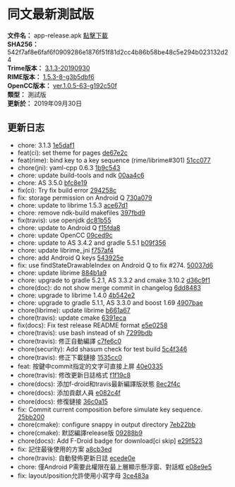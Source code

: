 # 同文最新測試版  
**文件名：** app-release.apk [點擊下載](release/app-release.apk)  
**SHA256：** 542f7af8e6faf6f0909286e1876f51f81d2cc4b86b58be48c5e294b023132d24  
**Trime版本：** [3.1.3-20190930](https://github.com/osfans/trime/commits/1e5daf1b08690422190a8b21de18506ad9d72305)  
**RIME版本：** [1.5.3-8-g3b5dbf6](https://github.com/rime/librime/commits/3b5dbf61527cc128d482c4726017d1516d59c3d4)  
**OpenCC版本：** [ver.1.0.5-63-g192c50f](https://github.com/BYVoid/OpenCC/commits/192c50f30f6cf3abf0512f1ae84f4d7c0cbb3e51)  
**類型：** 測試版  
**更新於：** 2019年09月30日  

## 更新日志
* chore: 3.1.3 [1e5daf1](https://github.com/osfans/trime/commit/1e5daf1b08690422190a8b21de18506ad9d72305)
* feat(ci): set theme for pages [de67e2c](https://github.com/osfans/trime/commit/de67e2cbd7ea63f1406e8f00783f0be5165c2762)
* feat(rime): bind key to a key sequence (rime/librime#301) [51cc077](https://github.com/osfans/trime/commit/51cc077eb1449da96f81e7ba804b473c34fc837b)
* chore(jni): yaml-cpp 0.6.3 [1b9c543](https://github.com/osfans/trime/commit/1b9c5431484749bbe8aa5c4565bc5098855fe7d5)
* chore: update build-tools and ndk [00aa4c6](https://github.com/osfans/trime/commit/00aa4c67b19ea6e8ac476b6fbd9ee87f95dfb871)
* chore: AS 3.5.0 [bfc8e19](https://github.com/osfans/trime/commit/bfc8e19318a11520b77895310c1fcd6ccb39b80d)
* fix(ci): Try fix build error [294258c](https://github.com/osfans/trime/commit/294258cf639fe117449762d815e9f4ddac92276b)
* fix: storage permission on Android Q [730a079](https://github.com/osfans/trime/commit/730a0796a7ed3b3e9a28af4764bca9e5b0aa1f26)
* chore: update to librime 1.5.3 [ace67d1](https://github.com/osfans/trime/commit/ace67d19bc7ed1be5bba6ca530cd06d5b242766a)
* chore: remove ndk-build makefiles [397fbd9](https://github.com/osfans/trime/commit/397fbd9815d26a9204f7a692c4ff1bdd83d120ec)
* fix(travis): use openjdk [dc81b55](https://github.com/osfans/trime/commit/dc81b55ca0d2d010863e879f88ce8a5be23ea2d4)
* chore: update to Android Q [f15fda8](https://github.com/osfans/trime/commit/f15fda8b52b33474fba42405e8de5b60e94d231b)
* chore: update OpenCC [09ced9c](https://github.com/osfans/trime/commit/09ced9c7b9bd4784ff1d9093e957238997143fd7)
* chore: update to AS 3.4.2 and gradle 5.5.1 [b09f356](https://github.com/osfans/trime/commit/b09f356e027f50fd9d8986552832039632b06a1b)
* chore: update librime_jni [f757af4](https://github.com/osfans/trime/commit/f757af49696d0729e649fde2a65a5446d9ff4d95)
* chore: add Android Q keys [543925e](https://github.com/osfans/trime/commit/543925e793ce111a4551d65452ac040581d43abf)
* fix: use findStateDrawableIndex on Android Q to fix #274. [50037d6](https://github.com/osfans/trime/commit/50037d635bb4f0edebf4bdd6a19e669c7cd119e9)
* chore: update librime [884b1a9](https://github.com/osfans/trime/commit/884b1a9f4e66f35b23dc5a735794b86ae7021332)
* chore: upgrade to gradle 5.2.1, AS 3.3.2 and cmake 3.10.2 [d36c9f1](https://github.com/osfans/trime/commit/d36c9f19a6221093119c26851a6d3e3edc3bb729)
* chore(doc): do not show merge commit in changelog [6dd8483](https://github.com/osfans/trime/commit/6dd84833b12c12910d1b74c09ae4df68de27e913)
* chore: upgrade to librime 1.4.0 [4b542e2](https://github.com/osfans/trime/commit/4b542e244555b2e30d0030b20e1a4d9fe83e3b29)
* chore: upgrade to gradle 5.1.1, AS 3.3.0 and boost 1.69 [4907bae](https://github.com/osfans/trime/commit/4907bae02789d59ceaca60feeecf4999fbd9e689)
* chore(librime): update librime [b661a67](https://github.com/osfans/trime/commit/b661a677fe45da708c7489d8c4db2503880e5cd2)
* chore(travis): update cmake [6391eca](https://github.com/osfans/trime/commit/6391eca622c0690e67bdd0545b5f64898121b90d)
* fix(docs): Fix test release README format [e5e0258](https://github.com/osfans/trime/commit/e5e0258acf63ec13de94f39b085b5ae90108451c)
* chore(travis): use bash instead of sh [7299bdb](https://github.com/osfans/trime/commit/7299bdb610a321edd86f3fc28ac82e1968104c4f)
* chore(travis): 修正自動編譯 [c7fe6c0](https://github.com/osfans/trime/commit/c7fe6c090dde50b1ad8e691612935003a7828c4d)
* chore(security): Add shasum check for test build [5c4f346](https://github.com/osfans/trime/commit/5c4f3460b763b23b07f0d90c39c33765baee3a62)
* chore(travis): 修正下載鏈接 [1535cc0](https://github.com/osfans/trime/commit/1535cc0e6627af29763f3db4848d49e94ec4849b)
* feat: 按鍵中commit指定的文字可直接上屏 [40e0335](https://github.com/osfans/trime/commit/40e03356e97de4b1a7c77c63588e83871f813239)
* chore(travis): 修改更新日誌格式 [f1f19c8](https://github.com/osfans/trime/commit/f1f19c88d730af20859df3297196c4fe5fc99ab8)
* chore(docs): 添加f-droid和travis最新編譯版狀態 [8ec2f4c](https://github.com/osfans/trime/commit/8ec2f4c8bf2453b43de537289d9970bd5cbaca1d)
* chore(docs): 添加貢獻人員 [e082c4f](https://github.com/osfans/trime/commit/e082c4f2b535d5ea7859822a491ce97533368b72)
* chore(docs): 修復鏈接 [36c0a15](https://github.com/osfans/trime/commit/36c0a151c99937b96cf5c8ae123e758b6e13980c)
* fix: Commit current composition before simulate key sequence. [25bb200](https://github.com/osfans/trime/commit/25bb200811b0dbd08468df1223ee3c35d444426d)
* chore(cmake): configure snappy in output directory [7eb22bb](https://github.com/osfans/trime/commit/7eb22bb9ff6849c1848b7b7f7b641332a7d69f3e)
* chore(cmake): 默認編譯release版 [09288b9](https://github.com/osfans/trime/commit/09288b99f440bfdee570609ad65e9b585c09f269)
* chore(docs): Add F-Droid badge for download[ci skip] [e29f523](https://github.com/osfans/trime/commit/e29f5230ff3ec2559b0942e16546e1a26255519d)
* fix: 記住最後使用的方案 [a8cb3ed](https://github.com/osfans/trime/commit/a8cb3edc94314d28c31d2e77fb29f156aae183b7)
* chore(travis): 自動發佈更新日誌 [ecede0e](https://github.com/osfans/trime/commit/ecede0e8b53692d495f98786f78f6c2c7e042584)
* chore: 僅Android P需要此權限在最上層顯示懸浮窗、對話框 [e08e9e5](https://github.com/osfans/trime/commit/e08e9e5627dfdf62c0da377e8e4529017c4b0cb7)
* fix: layout/position允許使用小寫字母 [3ce483a](https://github.com/osfans/trime/commit/3ce483aad9895d7dd998a5353e4cf696aa0bd76f)
